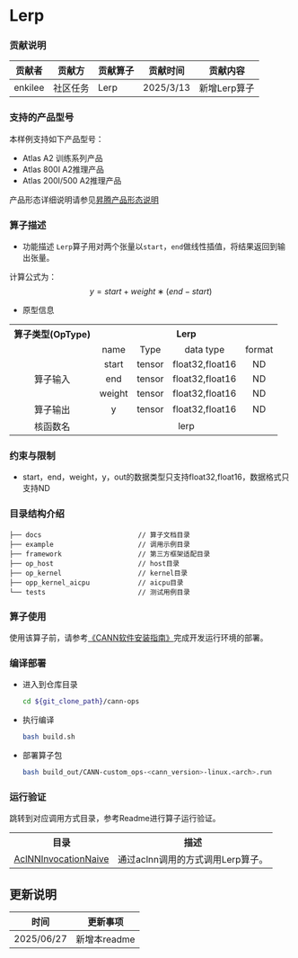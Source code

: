 # Lerp
### 贡献说明
| 贡献者     | 贡献方  | 贡献算子 | 贡献时间      | 贡献内容     |
|---------|------|------|-----------|----------|
| enkilee | 社区任务 | Lerp | 2025/3/13 | 新增Lerp算子 |

### 支持的产品型号
本样例支持如下产品型号：
- Atlas A2 训练系列产品
- Atlas 800I A2推理产品
- Atlas 200I/500 A2推理产品

产品形态详细说明请参见[昇腾产品形态说明](http://www.hiascend.com/document/redirect/CannCommunityProductForm)

### 算子描述
- 功能描述
`Lerp`算子用对两个张量以`start`，`end`做线性插值，将结果返回到输出张量。

计算公式为：
  $$
  y=start+weight∗(end−start)
  $$

- 原型信息

<table>
<tr><th align="center">算子类型(OpType)</th><th colspan="4" align="center">Lerp</th></tr> 
<tr><td align="center"> </td><td align="center">name</td><td align="center">Type</td><td align="center">data type</td><td align="center">format</td></tr>  
<tr><td rowspan="4" align="center">算子输入</td>
 
<tr><td align="center">start</td><td align="center">tensor</td><td align="center">float32,float16</td><td align="center">ND</td></tr>  
<tr><td align="center">end</td><td align="center">tensor</td><td align="center">float32,float16</td><td align="center">ND</td></tr>  
<tr><td align="center">weight</td><td align="center">tensor</td><td align="center">float32,float16</td><td align="center">ND</td></tr>  

<tr><td rowspan="1" align="center">算子输出</td>
<td align="center">y</td><td align="center">tensor</td><td align="center">float32,float16</td><td align="center">ND</td></tr>  

<tr><td rowspan="1" align="center">核函数名</td><td colspan="4" align="center">lerp</td></tr>  
</table>

### 约束与限制
- start，end，weight，y，out的数据类型只支持float32,float16，数据格式只支持ND



### 目录结构介绍
```
├── docs                        // 算子文档目录
├── example                     // 调用示例目录
├── framework                   // 第三方框架适配目录
├── op_host                     // host目录
├── op_kernel                   // kernel目录
├── opp_kernel_aicpu            // aicpu目录
└── tests                       // 测试用例目录
```


### 算子使用
使用该算子前，请参考[《CANN软件安装指南》](https://hiascend.com/document/redirect/CannCommunityInstSoftware)完成开发运行环境的部署。

### 编译部署
  - 进入到仓库目录

    ```bash
    cd ${git_clone_path}/cann-ops
    ```

  - 执行编译

    ```bash
    bash build.sh
    ```

  - 部署算子包

    ```bash
    bash build_out/CANN-custom_ops-<cann_version>-linux.<arch>.run
    ```

### 运行验证
跳转到对应调用方式目录，参考Readme进行算子运行验证。
<table>
    <th>目录</th><th>描述</th>
    <tr>
        <td><a href="./examples/AclNNInvocationNaive"> AclNNInvocationNaive</td><td>通过aclnn调用的方式调用Lerp算子。</td>
    </tr>
</table>

## 更新说明
| 时间 | 更新事项 |
|----|------|
| 2025/06/27 | 新增本readme |